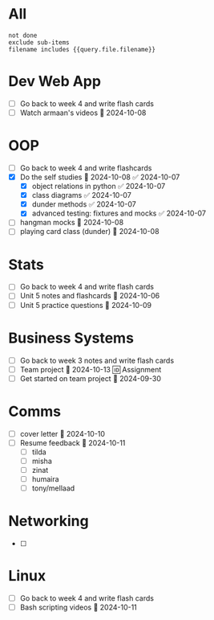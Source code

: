 # All
```tasks
not done
exclude sub-items
filename includes {{query.file.filename}}
```

# Dev Web App
- [ ] Go back to week 4 and write flash cards
- [ ] Watch armaan's videos 📅 2024-10-08 
# OOP
- [ ] Go back to week 4 and write flashcards
- [x] Do the self studies 📅 2024-10-08 ✅ 2024-10-07
	- [x] object relations in python ✅ 2024-10-07
	- [x] class diagrams ✅ 2024-10-07
	- [x] dunder methods ✅ 2024-10-07
	- [x] advanced testing: fixtures and mocks ✅ 2024-10-07
- [ ] hangman mocks 📅 2024-10-08 
- [ ] playing card class (dunder) 📅 2024-10-08 
# Stats
- [ ] Go back to week 4 and write flash cards
- [ ] Unit 5 notes and flashcards 📅 2024-10-06 
- [ ] Unit 5 practice questions 📅 2024-10-09 
# Business Systems
- [ ] Go back to week 3 notes and write flash cards
- [ ] Team project 📅 2024-10-13 🆔  Assignment
- [ ] Get started on team project 📅 2024-09-30 
# Comms
- [ ] cover letter 📅 2024-10-10 
- [ ] Resume feedback 📅 2024-10-11 
	- [ ] tilda
	- [ ] misha
	- [ ] zinat
	- [ ] humaira
	- [ ] tony/mellaad
# Networking
- [ ]
# Linux
- [ ] Go back to week 4 and write flash cards
- [ ] Bash scripting videos 📅 2024-10-11 
